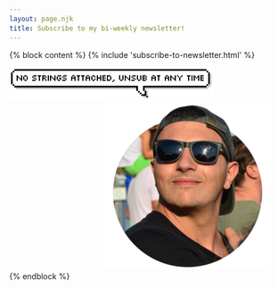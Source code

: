 ```yaml
---
layout: page.njk
title: Subscribe to my bi-weekly newsletter!
---
```


{% block content %}
  {% include 'subscribe-to-newsletter.html' %}
  <div reversed class="flex1 flex-wrap1">
    <div class="flex-item1">
      <img src="/assets/images/speech-bubble-unsub.png">
    </div>
    <div class="flex-item1">
      <span style="width: 170px; display: inline-block"></span><img src="/assets/images/cf4.png">
    </div>
  </div>
{% endblock %}
